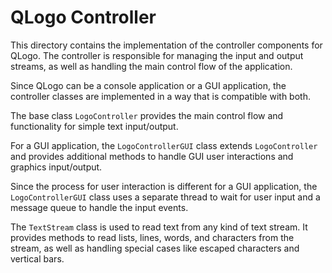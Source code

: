# QLogo Controller

This directory contains the implementation of the controller components for QLogo. The controller is responsible for managing the input and output streams, as well as handling the main control flow of the application.

Since QLogo can be a console application or a GUI application, the controller classes are implemented in a way that is compatible with both.

The base class `LogoController` provides the main control flow and functionality for simple text input/output.

For a GUI application, the `LogoControllerGUI` class extends `LogoController` and provides additional methods to handle GUI user interactions and graphics input/output.

Since the process for user interaction is different for a GUI application, the `LogoControllerGUI` class uses a separate thread to wait for user input and a message queue to handle the input events.

The `TextStream` class is used to read text from any kind of text stream. It provides methods to read lists, lines, words, and characters from the stream, as well as handling special cases like escaped characters and vertical bars.
